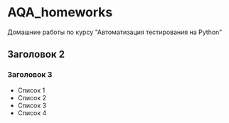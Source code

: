 # AQA_homeworks
Домашние работы по курсу "Автоматизация тестирования на Python"

## Заголовок 2

### Заголовок 3

- Список 1
- Список 2
- Список 3
- Список 4
